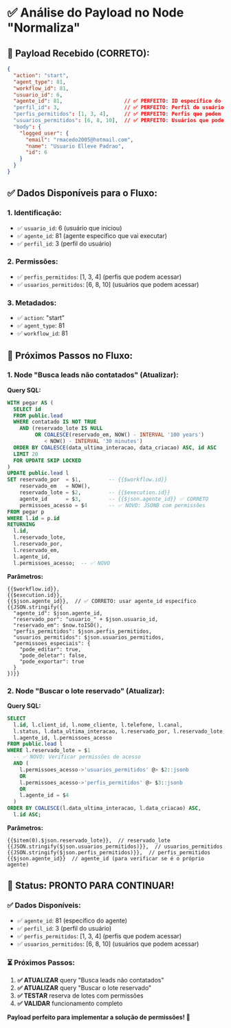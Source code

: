 # ✅ Análise do Payload no Node "Normaliza"

## 🎯 **Payload Recebido (CORRETO):**

```json
{
  "action": "start",
  "agent_type": 81,
  "workflow_id": 81,
  "usuario_id": 6,
  "agente_id": 81,                    // ✅ PERFEITO: ID específico do agente
  "perfil_id": 3,                     // ✅ PERFEITO: Perfil do usuário
  "perfis_permitidos": [1, 3, 4],     // ✅ PERFEITO: Perfis que podem acessar
  "usuarios_permitidos": [6, 8, 10],  // ✅ PERFEITO: Usuários que podem acessar
  "body": {
    "logged_user": {
      "email": "rmacedo2005@hotmail.com",
      "name": "Usuario Elleve Padrao",
      "id": 6
    }
  }
}
```

## ✅ **Dados Disponíveis para o Fluxo:**

### **1. Identificação:**
- ✅ `usuario_id`: 6 (usuário que iniciou)
- ✅ `agente_id`: 81 (agente específico que vai executar)
- ✅ `perfil_id`: 3 (perfil do usuário)

### **2. Permissões:**
- ✅ `perfis_permitidos`: [1, 3, 4] (perfis que podem acessar)
- ✅ `usuarios_permitidos`: [6, 8, 10] (usuários que podem acessar)

### **3. Metadados:**
- ✅ `action`: "start"
- ✅ `agent_type`: 81
- ✅ `workflow_id`: 81

## 🚀 **Próximos Passos no Fluxo:**

### **1. Node "Busca leads não contatados" (Atualizar):**

**Query SQL:**
```sql
WITH pegar AS (
  SELECT id
  FROM public.lead
  WHERE contatado IS NOT TRUE
    AND (reservado_lote IS NULL
         OR COALESCE(reservado_em, NOW() - INTERVAL '100 years')
            < NOW() - INTERVAL '30 minutes')
  ORDER BY COALESCE(data_ultima_interacao, data_criacao) ASC, id ASC
  LIMIT 20
  FOR UPDATE SKIP LOCKED
)
UPDATE public.lead l
SET reservado_por  = $1,         -- {{$workflow.id}}
    reservado_em   = NOW(),
    reservado_lote = $2,         -- {{$execution.id}}
    agente_id      = $3,         -- {{$json.agente_id}} ✅ CORRETO
    permissoes_acesso = $4       -- ✅ NOVO: JSONB com permissões
FROM pegar p
WHERE l.id = p.id
RETURNING
  l.id,
  l.reservado_lote,
  l.reservado_por,
  l.reservado_em,
  l.agente_id,
  l.permissoes_acesso;  -- ✅ NOVO
```

**Parâmetros:**
```
{{$workflow.id}}, 
{{$execution.id}}, 
{{$json.agente_id}},  // ✅ CORRETO: usar agente_id específico
{{JSON.stringify({
  "agente_id": $json.agente_id,
  "reservado_por": "usuario_" + $json.usuario_id,
  "reservado_em": $now.toISO(),
  "perfis_permitidos": $json.perfis_permitidos,
  "usuarios_permitidos": $json.usuarios_permitidos,
  "permissoes_especiais": {
    "pode_editar": true,
    "pode_deletar": false,
    "pode_exportar": true
  }
})}}
```

### **2. Node "Buscar o lote reservado" (Atualizar):**

**Query SQL:**
```sql
SELECT
  l.id, l.client_id, l.nome_cliente, l.telefone, l.canal,
  l.status, l.data_ultima_interacao, l.reservado_por, l.reservado_lote,
  l.agente_id, l.permissoes_acesso
FROM public.lead l
WHERE l.reservado_lote = $1
  -- ✅ NOVO: Verificar permissões de acesso
  AND (
    l.permissoes_acesso->'usuarios_permitidos' @> $2::jsonb
    OR
    l.permissoes_acesso->'perfis_permitidos' @> $3::jsonb
    OR
    l.agente_id = $4
  )
ORDER BY COALESCE(l.data_ultima_interacao, l.data_criacao) ASC,
  l.id ASC;
```

**Parâmetros:**
```
{{$item(0).$json.reservado_lote}},  // reservado_lote
{{JSON.stringify($json.usuarios_permitidos)}},  // usuarios_permitidos
{{JSON.stringify($json.perfis_permitidos)}},  // perfis_permitidos
{{$json.agente_id}}  // agente_id (para verificar se é o próprio agente)
```

## 🎉 **Status: PRONTO PARA CONTINUAR!**

### **✅ Dados Disponíveis:**
- ✅ `agente_id`: 81 (específico do agente)
- ✅ `perfil_id`: 3 (perfil do usuário)
- ✅ `perfis_permitidos`: [1, 3, 4] (perfis que podem acessar)
- ✅ `usuarios_permitidos`: [6, 8, 10] (usuários que podem acessar)

### **⏳ Próximos Passos:**
1. **✅ ATUALIZAR** query "Busca leads não contatados"
2. **✅ ATUALIZAR** query "Buscar o lote reservado"
3. **✅ TESTAR** reserva de lotes com permissões
4. **✅ VALIDAR** funcionamento completo

**Payload perfeito para implementar a solução de permissões! 🚀**
